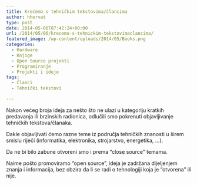 ```yaml
---
title: Krećemo s tehničkim tekstovima/člancima
author: hhorvat
type: post
date: 2014-05-06T07:42:24+00:00
url: /2014/05/06/krecemo-s-tehnickim-tekstovimaclancima/
featured_image: /wp-content/uploads/2014/05/Books.png
categories:
  - Hardware
  - Knjige
  - Open Source projekti
  - Programiranje
  - Projekti i ideje
tags:
  - Članci
  - Tehnički tekstovi

---
```

Nakon većeg broja ideja za nešto što ne ulazi u kategoriju kratkih predavanja ili brzinskih radionica, odlučili smo pokrenuti objavljivanje tehničkih tekstova/članaka.

Dakle objavljivati ćemo razne teme iz područja tehničkih znanosti u širem smislu riječi (informatika, elektronika, strojarstvo, energetika, &#8230;).

Da ne bi bilo zabune otvoreni smo i prema &#8220;close source&#8221; temama.

Naime pošto promoviramo &#8220;open source&#8221;, ideja je zadržana dijeljenjem znanja i informacija, bez obzira da li se radi o tehnologiji koja je &#8220;otvorena&#8221; ili nije.

&nbsp;